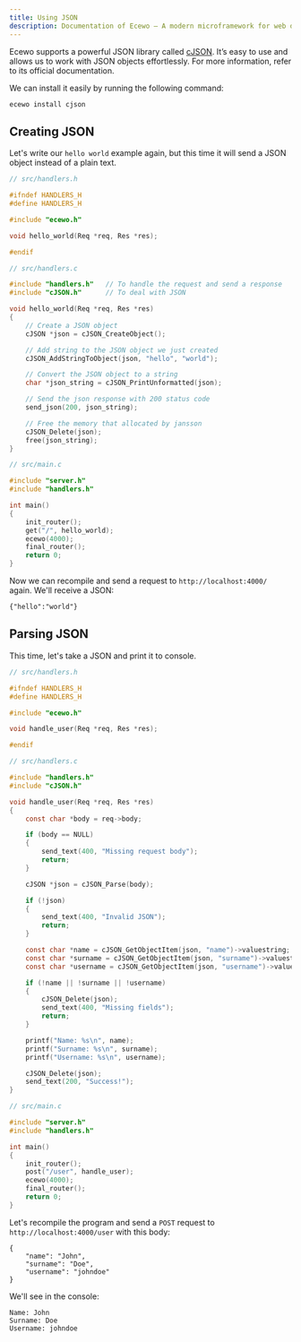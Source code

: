 ```yaml
---
title: Using JSON
description: Documentation of Ecewo — A modern microframework for web development in C
---
```


Ecewo supports a powerful JSON library called [cJSON](https://github.com/akheron/jansson). It’s easy to use and allows us to work with JSON objects effortlessly. For more information, refer to its official documentation.

We can install it easily by running the following command:

```
ecewo install cjson
```

## Creating JSON

Let's write our `hello world` example again, but this time it will send a JSON object instead of a plain text.

```c
// src/handlers.h

#ifndef HANDLERS_H
#define HANDLERS_H

#include "ecewo.h"

void hello_world(Req *req, Res *res);

#endif
```

```c
// src/handlers.c

#include "handlers.h"   // To handle the request and send a response
#include "cJSON.h"      // To deal with JSON

void hello_world(Req *req, Res *res)
{
    // Create a JSON object
    cJSON *json = cJSON_CreateObject();

    // Add string to the JSON object we just created
    cJSON_AddStringToObject(json, "hello", "world");

    // Convert the JSON object to a string
    char *json_string = cJSON_PrintUnformatted(json);

    // Send the json response with 200 status code
    send_json(200, json_string);

    // Free the memory that allocated by jansson
    cJSON_Delete(json);
    free(json_string);
}
```

```c
// src/main.c

#include "server.h"
#include "handlers.h"

int main()
{
    init_router();
    get("/", hello_world);
    ecewo(4000);
    final_router();
    return 0;
}
```

Now we can recompile and send a request to `http://localhost:4000/` again. We'll receive a JSON:

```
{"hello":"world"}
```

## Parsing JSON

This time, let's take a JSON and print it to console.

```c
// src/handlers.h

#ifndef HANDLERS_H
#define HANDLERS_H

#include "ecewo.h"

void handle_user(Req *req, Res *res);

#endif
```

```c
// src/handlers.c

#include "handlers.h"
#include "cJSON.h"

void handle_user(Req *req, Res *res)
{
    const char *body = req->body;

    if (body == NULL)
    {
        send_text(400, "Missing request body");
        return;
    }

    cJSON *json = cJSON_Parse(body);

    if (!json)
    {
        send_text(400, "Invalid JSON");
        return;
    }

    const char *name = cJSON_GetObjectItem(json, "name")->valuestring;
    const char *surname = cJSON_GetObjectItem(json, "surname")->valuestring;
    const char *username = cJSON_GetObjectItem(json, "username")->valuestring;

    if (!name || !surname || !username)
    {
        cJSON_Delete(json);
        send_text(400, "Missing fields");
        return;
    }

    printf("Name: %s\n", name);
    printf("Surname: %s\n", surname);
    printf("Username: %s\n", username);

    cJSON_Delete(json);
    send_text(200, "Success!");
}
```

```c
// src/main.c

#include "server.h"
#include "handlers.h"

int main()
{
    init_router();
    post("/user", handle_user);
    ecewo(4000);
    final_router();
    return 0;
}
```

Let's recompile the program and send a `POST` request to `http://localhost:4000/user` with this body:

```
{
    "name": "John",
    "surname": "Doe",
    "username": "johndoe"
}
```

We'll see in the console:

```
Name: John
Surname: Doe
Username: johndoe
```
